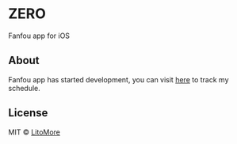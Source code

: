 # ZERO

Fanfou app for iOS

## About

Fanfou app has started development, you can visit [here](https://www.notion.so/litomore/d7da9e5e2e37425f950fa22058c622a7) to track my schedule.

## License

MIT © [LitoMore](https://github.com/LitoMore)
